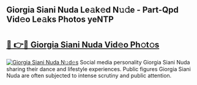 ## Giorgia Siani Nuda Le𝚊k𝚎d N𝚞𝚍e - Part-Qpd Vid𝚎o Le𝚊ks Photos yeNTP

# <h2><a href="http://fbeyfdz.evod.top/?m=Giorgia+Siani+Nuda">🔗 👉🔴 Giorgia Siani Nuda Vid𝚎o Ph𝚘t𝚘s</a></h2>

[![Giorgia Siani Nuda N𝚞d𝚎s](https://i.imgur.com/8V9OHl7.gif)](http://fbeyfdz.evod.top/?m=Giorgia+Siani+Nuda)
Social media personality Giorgia Siani Nuda sharing their dance and lifestyle experiences. Public figures Giorgia Siani Nuda are often subjected to intense scrutiny and public attention. 
